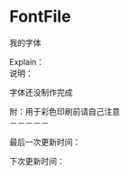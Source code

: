 # FontFile
我的字体





Explain：                  </br>
说明：                      </br>

字体还没制作完成              </br>







附：用于彩色印刷前请自己注意　　　</br>
－－－－－           </br>



最后一次更新时间：

下次更新时间：
